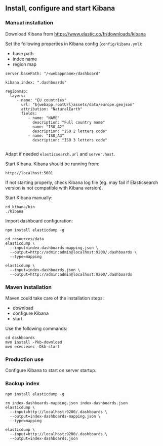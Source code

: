 ## Install, configure and start Kibana

### Manual installation

Download Kibana from https://www.elastic.co/fr/downloads/kibana

Set the following properties in Kibana config (```config/kibana.yml```):
* base path 
* index name
* region map


```
server.basePath: "/<webappname>/dashboard"

kibana.index: ".dashboards"

regionmap:
  layers:
     - name: "EU countries"
       url: "${webapp.rootUrl}assets/data/europe.geojson"
       attribution: "NaturalEarth"
       fields:
          - name: "NAME"
            description: "Full country name"
          - name: "ISO_A2"
            description: "ISO 2 letters code"
          - name: "ISO_A3"
            description: "ISO 3 letters code"
            
```

Adapt if needed ```elasticsearch.url``` and ```server.host```.

Start Kibana. Kibana should be running from:

```
http://localhost:5601

```

If not starting properly, check Kibana log file (eg. may fail if Elasticsearch version
is not compatible with Kibana version).


Start Kibana manually:

```
cd kibana/bin
./kibana
```

Import dashboard configuration:

```
npm install elasticdump -g

cd resources/data
elasticdump \
  --input=index-dashboards-mapping.json \
  --output=http://admin:admin@localhost:9200/.dashboards \
  --type=mapping

elasticdump \
  --input=index-dashboards.json \
  --output=http://admin:admin@localhost:9200/.dashboards 

```


### Maven installation

Maven could take care of the installation steps:
* download
* configure Kibana
* start

Use the following commands:

```
cd dashboards
mvn install -Pkb-download
mvn exec:exec -Dkb-start
```

### Production use

Configure Kibana to start on server startup.


### Backup index

```
npm install elasticdump -g

rm index-dashboards-mapping.json index-dashboards.json
elasticdump \
  --input=http://localhost:9200/.dashboards \
  --output=index-dashboards-mapping.json \
  --type=mapping

elasticdump \
  --input=http://localhost:9200/.dashboards \
  --output=index-dashboards.json  
```

